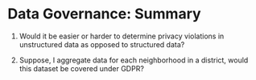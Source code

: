 # Data Governance: Summary 

1. Would it be easier or harder to determine privacy violations in unstructured data as opposed to structured data?

2. Suppose, I aggregate data for each neighborhood in a district, would this dataset be covered under GDPR?
